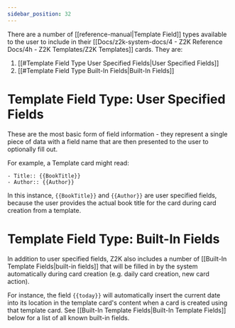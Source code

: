 ```yaml
---
sidebar_position: 32
---
```


There are a number of [[reference-manual|Template Field]] types available to the user to include in their [[Docs/z2k-system-docs/4 - Z2K Reference Docs/4h - Z2K Templates/Z2K Templates]] cards. They are:

1. [[#Template Field Type User Specified Fields|User Specified Fields]]
2. [[#Template Field Type Built-In Fields|Built-In Fields]]

# Template Field Type: User Specified Fields
These are the most basic form of field information - they represent a single piece of data with a field name that are then presented to the user to optionally fill out. 

For example, a Template card might read:

```
- Title:: {{BookTitle}}
- Author:: {{Author}}
```

In this instance, `{{BookTitle}}` and `{{Author}}` are user specified fields, because the user provides the actual book title for the card during card creation from a template.

# Template Field Type: Built-In Fields
In addition to user specified fields, Z2K also includes a number of [[Built-In Template Fields|built-in fields]] that will be filled in by the system automatically during card creation (e.g. daily card creation, new card action). 

For instance, the field `{{today}}` will automatically insert the current date into its location in the template card's content when a card is created using that template card. See [[Built-In Template Fields|Built-In Template Fields]] below for a list of all known built-in fields.






